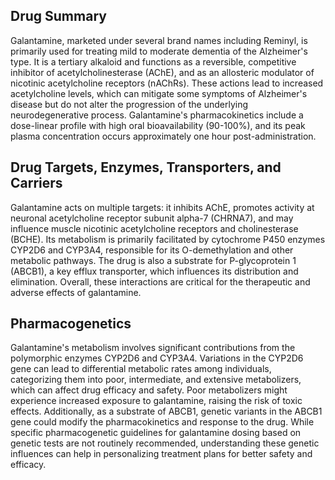 ## Drug Summary
Galantamine, marketed under several brand names including Reminyl, is primarily used for treating mild to moderate dementia of the Alzheimer's type. It is a tertiary alkaloid and functions as a reversible, competitive inhibitor of acetylcholinesterase (AChE), and as an allosteric modulator of nicotinic acetylcholine receptors (nAChRs). These actions lead to increased acetylcholine levels, which can mitigate some symptoms of Alzheimer's disease but do not alter the progression of the underlying neurodegenerative process. Galantamine's pharmacokinetics include a dose-linear profile with high oral bioavailability (90-100%), and its peak plasma concentration occurs approximately one hour post-administration.

## Drug Targets, Enzymes, Transporters, and Carriers
Galantamine acts on multiple targets: it inhibits AChE, promotes activity at neuronal acetylcholine receptor subunit alpha-7 (CHRNA7), and may influence muscle nicotinic acetylcholine receptors and cholinesterase (BCHE). Its metabolism is primarily facilitated by cytochrome P450 enzymes CYP2D6 and CYP3A4, responsible for its O-demethylation and other metabolic pathways. The drug is also a substrate for P-glycoprotein 1 (ABCB1), a key efflux transporter, which influences its distribution and elimination. Overall, these interactions are critical for the therapeutic and adverse effects of galantamine.

## Pharmacogenetics
Galantamine's metabolism involves significant contributions from the polymorphic enzymes CYP2D6 and CYP3A4. Variations in the CYP2D6 gene can lead to differential metabolic rates among individuals, categorizing them into poor, intermediate, and extensive metabolizers, which can affect drug efficacy and safety. Poor metabolizers might experience increased exposure to galantamine, raising the risk of toxic effects. Additionally, as a substrate of ABCB1, genetic variants in the ABCB1 gene could modify the pharmacokinetics and response to the drug. While specific pharmacogenetic guidelines for galantamine dosing based on genetic tests are not routinely recommended, understanding these genetic influences can help in personalizing treatment plans for better safety and efficacy.